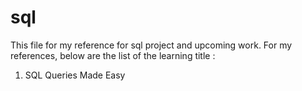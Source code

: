 # sql
This file for my reference for sql project and upcoming work. For my references, below are the list of the learning title :
1. SQL Queries Made Easy
